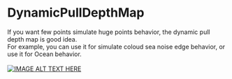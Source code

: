 # DynamicPullDepthMap
If you want few points simulate huge points behavior, the dynamic pull depth map is good idea.<br>
For example, you can use it for simulate coloud sea noise edge behavior, or use it for Ocean behavior.<br>
<br>
[![IMAGE ALT TEXT HERE](https://img.youtube.com/vi/qJc5gJPG17A/0.jpg)](https://www.youtube.com/watch?v=qJc5gJPG17A)
